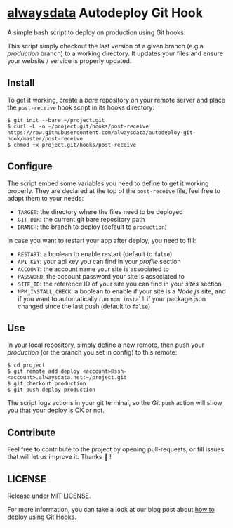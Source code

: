 # [alwaysdata] Autodeploy Git Hook

A simple bash script to deploy on production using Git hooks.

This script simply checkout the last version of a given branch (e.g a _production_ branch) to a working directory. It updates your files and ensure your website / service is properly updated.


## Install

To get it working, create a _bare_ repository on your remote server and place the `post-receive` hook script in its hooks directory:

```shell
$ git init --bare ~/project.git
$ curl -L -o ~/project.git/hooks/post-receive https://raw.githubusercontent.com/alwaysdata/autodeploy-git-hook/master/post-receive
$ chmod +x project.git/hooks/post-receive
```


## Configure

The script embed some variables you need to define to get it working properly. They are declared at the top of the `post-receive` file, feel free to adapt them to your needs:

- `TARGET`: the directory where the files need to be deployed
- `GIT_DIR`: the current git bare repository path
- `BRANCH`: the branch to deploy (default to `production`)

In case you want to restart your app after deploy, you need to fill:

- `RESTART`: a boolean to enable restart (default to `false`)
- `API_KEY`: your api key you can find in your _profile_ section
- `ACCOUNT`: the account name your site is associated to
- `PASSWORD`: the account password your site is associated to
- `SITE_ID`: the reference ID of your site you can find in your _sites_ section
- `NPM_INSTALL_CHECK`: a boolean to enable if your site is a _Node.js_ site, and if you want to automatically run `npm install` if your package.json changed since the last push (default to `false`)

## Use

In your local repository, simply define a new remote, then push your _production_ (or the branch you set in config) to this remote:

```shell
$ cd project
$ git remote add deploy <account>@ssh-<account>.alwaysdata.net:~/project.git
$ git checkout production
$ git push deploy production
```

The script logs actions in your git terminal, so the Git `push` action will show you that your deploy is OK or not.


## Contribute

Feel free to contribute to the project by opening pull-requests, or fill issues that will let us improve it. Thanks :beers: !


## LICENSE

Release under [MIT LICENSE].


For more information, you can take a look at our blog post about [how to deploy using Git Hooks].

[alwaysdata]: https://www.alwaysdata.com
[how to deploy using git hooks]: https://blog.alwaysdata.com/
[mit license]: ./LICENSE
